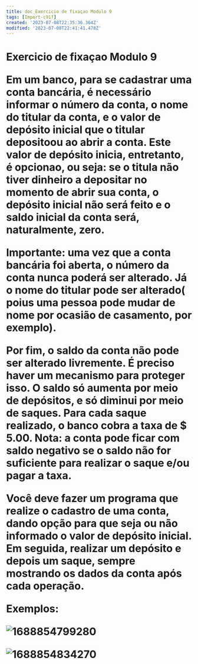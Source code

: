 ```yaml
---
title: doc_Exercicio de fixaçao Modulo 9
tags: [Import-c91f]
created: '2023-07-08T22:35:36.364Z'
modified: '2023-07-08T22:41:41.478Z'
---
```


<h1> Exercicio de fixaçao Modulo 9

Em um banco, para se cadastrar uma conta bancária, é necessário informar o número da conta, o nome do titular da conta, e o valor de depósito inicial que o titular depositoou ao abrir a conta. Este valor de depósito inicia, entretanto, é opcionao, ou seja: se o titula não tiver dinheiro a depositar no momento de abrir sua conta, o depósito inicial não será feito e o saldo inicial da conta será, naturalmente, zero.

Importante: uma vez que a conta bancária foi aberta, o número da conta nunca poderá ser alterado. Já o nome do titular pode ser alterado( poius uma pessoa pode mudar de nome por ocasião de casamento, por exemplo).

Por fim, o saldo da conta não pode ser alterado livremente. É preciso haver um mecanismo para proteger isso. O saldo só aumenta por meio de depósitos, e só diminui por meio de saques. Para cada saque realizado, o banco cobra a taxa de $ 5.00. Nota: a conta pode ficar com saldo negativo se o saldo não for suficiente para realizar o saque e/ou pagar a taxa.

Você deve fazer um programa que realize o cadastro de uma conta, dando opção para que seja ou não informado o valor de depósito inicial. Em seguida, realizar um depósito e depois um saque, sempre mostrando os dados da conta após cada operação.

**Exemplos:**

![1688854799280](image/doc_ExerciciodefixaçaoModulo9/1688854799280.png)

![1688854834270](image/doc_ExerciciodefixaçaoModulo9/1688854834270.png)
